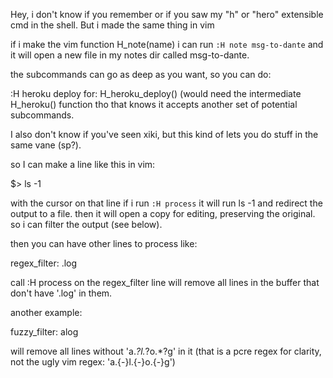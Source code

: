 Hey, i don't know if you remember or if you saw my "h" or "hero" extensible cmd
in the shell.  But i made the same thing in vim

if i make the vim function H_note(name)
i can run `:H note msg-to-dante` and it will open a new file in my notes dir called msg-to-dante.

the subcommands can go as deep as you want, so you can do:

:H heroku deploy
for: H_heroku_deploy() (would need the intermediate H_heroku() function tho that knows it accepts another set of potential subcommands.

 I also don't know if you've
seen xiki, but this kind of lets you do stuff in the same vane (sp?).

so I can make a line like this in vim:

$> ls -1

with the cursor on that line if i run `:H process` it will run ls -1 and
redirect the output to a file.  then it will open a copy for editing, preserving the original.  so i can filter the output (see below).

then you can have other lines to process like:

regex_filter: \.log

call :H process on the regex_filter line will remove all lines in the buffer
that don't have '.log' in them.

another example:

fuzzy_filter: alog

will remove all lines without 'a.*?l.*?o.*?g' in it
(that is a pcre regex for clarity, not the ugly vim regex:
'a.\{-}l.\{-}o\.{-}g')